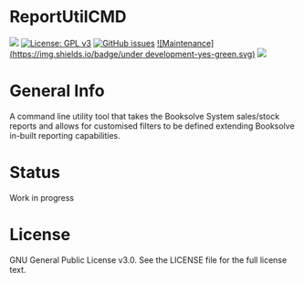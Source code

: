 # ReportUtilCMD

[![](https://img.shields.io/badge/release-2.3-blue.svg)](https://github.com/latidude99/report-util-cmd/tree/master/release)
[![License: GPL v3](https://img.shields.io/badge/license-GPLv3-blue.svg)](https://www.gnu.org/licenses/gpl-3.0)
[![GitHub issues](https://img.shields.io/badge/issues-open%200-greenred.svg)](https://GitHub.com/latidude99/report-util-cmd/issues/)
[![Maintenance](https://img.shields.io/badge/under development-yes-green.svg)](https://GitHub.com/latidude99/report-util-cmd/graphs/commit-activity)
[![](https://img.shields.io/badge/%20$%20-buy%20me%20a%20coffe-yellow.svg)](https://www.buymeacoffee.com/zWn1I6bVf)

# General Info
A command line utility tool that takes the Booksolve System sales/stock reports
and allows for customised filters to be defined extending Booksolve in-built reporting capabilities.

# Status
Work in progress

# License

GNU General Public License v3.0.
See the LICENSE file for the full license text.
